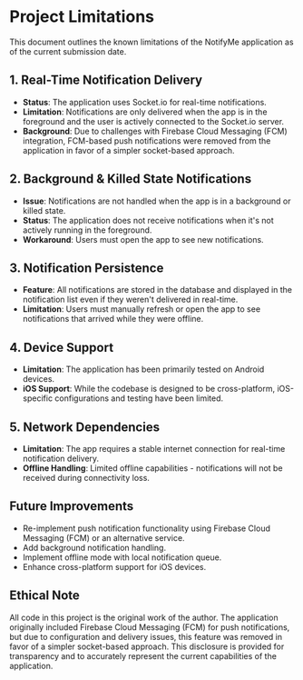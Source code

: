 # Project Limitations

This document outlines the known limitations of the NotifyMe application as of the current submission date.

## 1. Real-Time Notification Delivery

- **Status**: The application uses Socket.io for real-time notifications.
- **Limitation**: Notifications are only delivered when the app is in the foreground and the user is actively connected to the Socket.io server.
- **Background**: Due to challenges with Firebase Cloud Messaging (FCM) integration, FCM-based push notifications were removed from the application in favor of a simpler socket-based approach.

## 2. Background & Killed State Notifications

- **Issue**: Notifications are not handled when the app is in a background or killed state.
- **Status**: The application does not receive notifications when it's not actively running in the foreground.
- **Workaround**: Users must open the app to see new notifications.

## 3. Notification Persistence

- **Feature**: All notifications are stored in the database and displayed in the notification list even if they weren't delivered in real-time.
- **Limitation**: Users must manually refresh or open the app to see notifications that arrived while they were offline.

## 4. Device Support

- **Limitation**: The application has been primarily tested on Android devices.
- **iOS Support**: While the codebase is designed to be cross-platform, iOS-specific configurations and testing have been limited.

## 5. Network Dependencies

- **Limitation**: The app requires a stable internet connection for real-time notification delivery.
- **Offline Handling**: Limited offline capabilities - notifications will not be received during connectivity loss.

## Future Improvements

- Re-implement push notification functionality using Firebase Cloud Messaging (FCM) or an alternative service.
- Add background notification handling.
- Implement offline mode with local notification queue.
- Enhance cross-platform support for iOS devices.

## Ethical Note

All code in this project is the original work of the author. The application originally included Firebase Cloud Messaging (FCM) for push notifications, but due to configuration and delivery issues, this feature was removed in favor of a simpler socket-based approach. This disclosure is provided for transparency and to accurately represent the current capabilities of the application.
